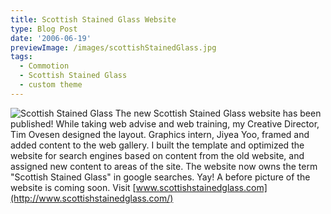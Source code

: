 ```yaml
---
title: Scottish Stained Glass Website
type: Blog Post
date: '2006-06-19'
previewImage: /images/scottishStainedGlass.jpg
tags:
  - Commotion
  - Scottish Stained Glass
  - custom theme
---
```

![Scottish Stained Glass](/images/20060619-scottishTreetrip.jpg) The new Scottish Stained Glass website has been published! While taking web advise and web training, my Creative Director, Tim Ovesen designed the layout. Graphics intern, Jiyea Yoo, framed and added content to the web gallery. I built the template and optimized the website for search engines based on content from the old website, and assigned new content to areas of the site. The website now owns the term "Scottish Stained Glass" in google searches. Yay! A before picture of the website is coming soon. Visit [www.scottishstainedglass.com](http://www.scottishstainedglass.com/)
